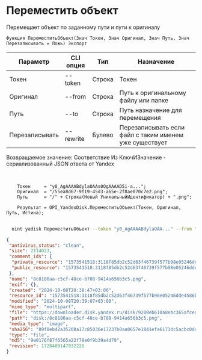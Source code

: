 ﻿---
sidebar_position: 9
---

# Переместить объект
 Перемещает объект по заданному пути и пути к оригиналу



`Функция ПереместитьОбъект(Знач Токен, Знач Оригинал, Знач Путь, Знач Перезаписывать = Ложь) Экспорт`

  | Параметр | CLI опция | Тип | Назначение |
  |-|-|-|-|
  | Токен | --token | Строка | Токен |
  | Оригинал | --from | Строка | Путь к оригинальному файлу или папке |
  | Путь | --to | Строка | Путь назначение для перемещения |
  | Перезаписывать | --rewrite | Булево | Перезаписывать если файл с таким именем уже существует |

  
  Возвращаемое значение:   Соответствие Из КлючИЗначение - сериализованный JSON ответа от Yandex

<br/>




```bsl title="Пример кода"
    Токен     = "y0_AgAAAABdylaOAAs0QgAAAAD5i-a...";
    Оригинал  = "/55ea8d67-9f19-45d3-a65e-2f8ae070c7e2.png";
    Путь      = "/" + Строка(Новый УникальныйИдентификатор) + ".png";

    Результат = OPI_YandexDisk.ПереместитьОбъект(Токен, Оригинал, Путь, Истина);
```



```sh title="Пример команды CLI"
    
  oint yadisk ПереместитьОбъект --token "y0_AgAAAABdylaOAA..." --from "/Альпака.png" --to "/Тестовая папка/Альпака (Перемещенная).png" --rewrite %rewrite%

```

```json title="Результат"
{
 "antivirus_status": "clean",
 "size": 2114023,
 "comment_ids": {
  "private_resource": "1573541518:3118f85db2c52d63f46739f577b98e05246dde4586b4ab1cc0e24dd78d620f05",
  "public_resource": "1573541518:3118f85db2c52d63f46739f577b98e05246dde4586b4ab1cc0e24dd78d620f05"
 },
 "name": "8c8186aa-c5cf-48ce-b708-9414a656b3c5.png",
 "exif": {},
 "created": "2024-10-08T20:38:47+03:00",
 "resource_id": "1573541518:3118f85db2c52d63f46739f577b98e05246dde4586b4ab1cc0e24dd78d620f05",
 "modified": "2024-10-08T20:39:07+03:00",
 "mime_type": "multipart",
 "file": "https://downloader.disk.yandex.ru/disk/9208eb610a8ebc365afcea9f3804f32bc9f0ee3ca14862dae8921832b46aaa15/6705a67c/gwThwhLBKYvLhQCNnqAHirWAoEC4dKsPFFzSTeWuFK5ceIUkIDC7fKzI6e0Ic1rFWZAX7ZAMHvmKl9PvgqcSEQ%3D%3D?uid=1573541518&filename=8c8186aa-c5cf-48ce-b708-9414a656b3c5.png&disposition=attachment&hash=&limit=0&content_type=multipart&owner_uid=1573541518&fsize=2114023&hid=03d7263840468e281bd0b238a26e7d0d&media_type=image&tknv=v2&etag=9e0176f87f6565a22f78e0f9b39a4d78",
 "path": "disk:/8c8186aa-c5cf-48ce-b708-9414a656b3c5.png",
 "media_type": "image",
 "sha256": "89f8eb42a35208a17c85036e17237b0aa0657e1841efa6171dc5acbc0dea9e18",
 "type": "file",
 "md5": "9e0176f87f6565a22f78e0f9b39a4d78",
 "revision": 1728409147932226
}
```
